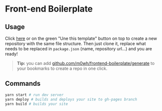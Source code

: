 # Front-end Boilerplate

## Usage

Click [here](https://github.com/m0wh/frontend-boilerplate/generate) or on the green "Une this template" button on top to create a new repository with the same file structure. Then just clone it, replace what needs to be replaced in `package.json` (name, repository url...) and you are ready!

> **Tip:** you can add [github.com/m0wh/frontend-boilerplate/generate](https://github.com/m0wh/frontend-boilerplate/generate) to your bookmarks to create a repo in one click.

## Commands

```sh
yarn start # run dev server
yarn deploy # builds and deploys your site to gh-pages branch
yarn build # builds your site
```
